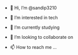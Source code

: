 - 👋 Hi, I’m @sandip3210
- 👀 I’m interested in tech
- 🌱 I’m currently studying
- 💞️ I’m looking to collaborate on 

- 📫 How to reach me ...

<!---
sandip3210/sandip3210 is a ✨ special ✨ repository because its `README.md` (this file) appears on your GitHub profile.
You can click the Preview link to take a look at your changes.
--->
